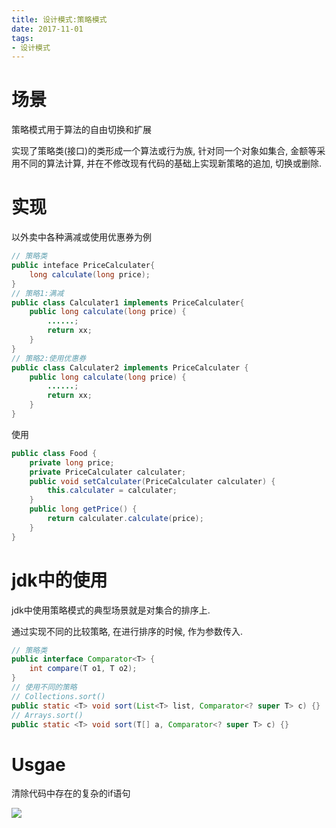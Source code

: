 ```yaml
---
title: 设计模式:策略模式
date: 2017-11-01
tags:
- 设计模式
---
```


# 场景

策略模式用于算法的自由切换和扩展

实现了策略类(接口)的类形成一个算法或行为族, 针对同一个对象如集合, 金额等采用不同的算法计算, 并在不修改现有代码的基础上实现新策略的追加, 切换或删除.

# 实现

以外卖中各种满减或使用优惠券为例

```Java
// 策略类
public inteface PriceCalculater{
    long calculate(long price);
}
// 策略1:满减
public class Calculater1 implements PriceCalculater{
    public long calculate(long price) {
        ......;
        return xx;
    }
}
// 策略2:使用优惠券
public class Calculater2 implements PriceCalculater {
    public long calculate(long price) {
        ......;
        return xx;
    }
}
```

使用

```Java
public class Food {
    private long price;
    private PriceCalculater calculater;
    public void setCalculater(PriceCalculater calculater) {
        this.calculater = calculater;
    }
    public long getPrice() {
        return calculater.calculate(price);
    }
}
```

# jdk中的使用

jdk中使用策略模式的典型场景就是对集合的排序上.

通过实现不同的比较策略, 在进行排序的时候, 作为参数传入.

```Java
// 策略类
public interface Comparator<T> {
    int compare(T o1, T o2);
}
// 使用不同的策略
// Collections.sort()
public static <T> void sort(List<T> list, Comparator<? super T> c) {}
// Arrays.sort()
public static <T> void sort(T[] a, Comparator<? super T> c) {}
```

# Usgae

清除代码中存在的复杂的if语句


[![](https://static.segmentfault.com/v-5b1df2a7/global/img/creativecommons-cc.svg)](https://creativecommons.org/licenses/by-nc-nd/4.0/)
